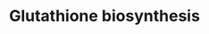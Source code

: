 ---
annotations:
- type: Pathway Ontology
  value: glutathione biosynthetic pathway
authors:
- M.Braymer
- MaintBot
- Christine Chichester
- Egonw
- Khanspers
- Eweitz
description: 'The tripeptide glutathione (GSH: L-&gamma;-glutamyl-L-cysteinylglycine)
  is a prevalent intracellular thiol that is able to act as a cellular redox buffer
  due to its low redox potential (as reviewed in (CITS: [12702279])). GSH is involved
  in many biological processes including: protein and DNA synthesis; amino acid transport;
  enzyme regulation; protection of cells against reactive oxygen compounds and free
  radicals, xenobiotics and heavy metals (as reviewed in (CITS: [12702279])). GSH
  can also be used as a source of sulfur and cysteine in (CITS: [1674526], [10514563]).  GSH
  is synthesized from its constituent amino acids by two ATP-dependent steps (as reviewed
  in (CITS: [12702279])). In the first step &gamma;-glutamylcysteine synthetase (Gsh1p)
  catalyzes the formation of the dipeptide &gamma;-glutamylcysteine from glutamate
  and cysteine. In the second step, GSH synthetase (Gsh2p) catalyzes the ligation
  of glycine with &gamma;-glutamylcysteine to form GSH. GSH is an essential reductant
  in yeast during normal metabolic processes (CITS: [8662189]), but the dipeptide
  &gamma;-glutamylcysteine is able to substitute for GSH as an antioxidant (CITS:
  [9307967]).  GSH biosynthesis is co-regulated by Met4p, a transcription factor that
  induces expression of genes involved in sulfur assimilation, by Yap1p, a stress-responsive
  transcription factor, and by GSH feedback inhibition, which inhibits both GSH1 expression
  and Gsh1p enzyme activity (CITS: [12406228], [14514673]).  Expression of GSH1 and
  GSH2 is induced by oxidative stress in a Yap1p-dependent manner with subsequent
  increases in intracellular GSH content (CITS: [7915005], [10809786]).  GSH1 is also
  transcriptionally up-regulated by the heavy metal cadmium in the presence of Met4p
  and the DNA-binding proteins Met31p and Met32p (CITS: [9044254], [10921921]).  SOURCE:
  SGD pathways, http://pathway.yeastgenome.org/server.html'
last-edited: 2021-05-20
organisms:
- Saccharomyces cerevisiae
redirect_from:
- /index.php/Pathway:WP196
- /instance/WP196
schema-jsonld:
- '@context': https://schema.org/
  '@id': https://wikipathways.github.io/pathways/WP196.html
  '@type': Dataset
  creator:
    '@type': Organization
    name: WikiPathways
  description: 'The tripeptide glutathione (GSH: L-&gamma;-glutamyl-L-cysteinylglycine)
    is a prevalent intracellular thiol that is able to act as a cellular redox buffer
    due to its low redox potential (as reviewed in (CITS: [12702279])). GSH is involved
    in many biological processes including: protein and DNA synthesis; amino acid
    transport; enzyme regulation; protection of cells against reactive oxygen compounds
    and free radicals, xenobiotics and heavy metals (as reviewed in (CITS: [12702279])).
    GSH can also be used as a source of sulfur and cysteine in (CITS: [1674526], [10514563]).  GSH
    is synthesized from its constituent amino acids by two ATP-dependent steps (as
    reviewed in (CITS: [12702279])). In the first step &gamma;-glutamylcysteine synthetase
    (Gsh1p) catalyzes the formation of the dipeptide &gamma;-glutamylcysteine from
    glutamate and cysteine. In the second step, GSH synthetase (Gsh2p) catalyzes the
    ligation of glycine with &gamma;-glutamylcysteine to form GSH. GSH is an essential
    reductant in yeast during normal metabolic processes (CITS: [8662189]), but the
    dipeptide &gamma;-glutamylcysteine is able to substitute for GSH as an antioxidant
    (CITS: [9307967]).  GSH biosynthesis is co-regulated by Met4p, a transcription
    factor that induces expression of genes involved in sulfur assimilation, by Yap1p,
    a stress-responsive transcription factor, and by GSH feedback inhibition, which
    inhibits both GSH1 expression and Gsh1p enzyme activity (CITS: [12406228], [14514673]).  Expression
    of GSH1 and GSH2 is induced by oxidative stress in a Yap1p-dependent manner with
    subsequent increases in intracellular GSH content (CITS: [7915005], [10809786]).  GSH1
    is also transcriptionally up-regulated by the heavy metal cadmium in the presence
    of Met4p and the DNA-binding proteins Met31p and Met32p (CITS: [9044254], [10921921]).  SOURCE:
    SGD pathways, http://pathway.yeastgenome.org/server.html'
  keywords:
  - phosphate
  - GHS2
  - L-glutamate
  - L-gamma-glutamyl-L-cysteine
  - ADP
  - L-cysteine
  - ATP
  - GSH1
  - L-glycine
  license: CC0
  name: Glutathione biosynthesis
seo: CreativeWork
title: Glutathione biosynthesis
wpid: WP196
---